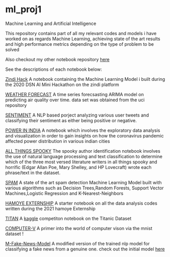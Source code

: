 # ml_proj1
Machine Learning and Artificial Intelligence

This repository contains part of all my relevant codes and models i have worked on as regards Machine Learning, achieving state of the art results and high performance metrics depending on the type of problem to be solved

Also checkout my other notebook repository [here](https://github.com/E-wave112/ml_proj_2)

See the descriptions of each  notebook below:


[Zindi Hack](https://github.com/E-wave112/ml_proj1/blob/master/DSNZINDI.ipynb) A notebook containing the Machine Learning Model i built during the  2020 DSN AI Mini Hackathon on the zindi platform


[WEATHER FORECAST](https://github.com/E-wave112/ml_proj1/blob/master/timeseries.ipynb) A time series forecsasting ARIMA model on predicting air quality over time. data set was obtained from the uci repository

[SENTIMENT](https://github.com/E-wave112/ml_proj1/blob/master/nlp.ipynb) A NLP based porject analyzing various user tweets and classifying their sentiment as either being positive or negative.

[POWER IN INDIA](https://github.com/E-wave112/ml_proj1/blob/master/tsaindia.ipynb) A notebook which involves the exploratory data analysis and visualization in order to gain insights on how the coronavirus pandemic affected power distribution in various indian cities

[ALL THINGS SPOOKY](https://github.com/E-wave112/ml_proj1/blob/master/spooknlp.ipynb) The spooky author identification notebook involves the use of natural language processing and text classification to determine which of the three most versed literature writers in all things spooky and horrific (Edgar Allan Poe, Mary Shelley, and HP Lovecraft) wrote each phrase/text in the dataset.

[SPAM](https://github.com/E-wave112/ml_proj1/blob/master/spamclassifier.ipynb) A state of the art spam detection Machine Learning Model built with various algorithms such as Decision Trees,Random Forests, Support Vector Machines,Logistic Regression and K-Nearest-Neighbors

[HAMOYE EXTERNSHIP](https://github.com/E-wave112/ml_proj1/blob/master/titanicsets.ipynbTitttps://github.com/E-wave112/ml_proj1/blob/master/hamoyemlcodeclub.ipynb) A starter notebook on all the data analysis codes written during the 2021 hamoye Externship

[TITAN](https://github.com/E-wave112/ml_proj1/blob/master/titanicsets.ipynb) A [kaggle](https://www.kaggle.com/) competiton notebook on the Titanic Dataset

[COMPUTER-V](https://github.com/E-wave112/ml_proj1/blob/master/cvvcnn.ipynb) A primer into the world of computer vison via the mnist dataset !

[M-Fake-News-Model](https://github.com/E-wave112/ml_proj1/blob/master/aws_nlp.ipynb) A modified version of the trained nlp model for classifying a fake news from a genuine one. check out the initial model [here](https://github.com/E-wave112/ml_proj_2/blob/master/fake_news_models.ipynb)
